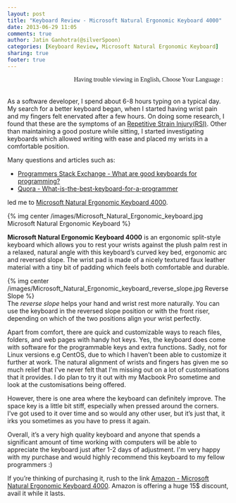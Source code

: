 ```yaml
---
layout: post
title: "Keyboard Review - Microsoft Natural Ergonomic Keyboard 4000"
date: 2013-06-29 11:05
comments: true
author: Jatin Ganhotra(@silverSpoon)
categories: [Keyboard Review, Microsoft Natural Ergonomic Keyboard]
sharing: true
footer: true
---
```


<link href='http://fonts.googleapis.com/css?family=Coming+Soon&subset=latin,latin-ext' rel='stylesheet' type='text/css'>

<div>
<span style="float:right;" id="google_translate_element"></span>
<span style="float:right; font-family: 'Coming Soon', cursive;">Having trouble viewing in English, Choose Your Language : &nbsp;&nbsp;&nbsp;</span>
</div>
<BR>&nbsp;<BR>

As a software developer, I spend about 6-8 hours typing on a typical day. My search for a better keyboard began, when I started having wrist pain and my fingers felt enervated after a few hours. On doing some research, I found that these are the symptoms of an [Repetitive Strain Injury(RSI)](http://en.wikipedia.org/wiki/Repetitive_strain_injury). Other than maintaining a good posture while sitting, I started investigating keyboards which allowed writing with ease and placed my wrists in a comfortable position.

Many questions and articles such as:  
 - [Programmers Stack Exchange - What are good keyboards for programming?](http://programmers.stackexchange.com/a/2266)  
 - [Quora - What-is-the-best-keyboard-for-a-programmer](https://www.quora.com/Computer-Programming/What-is-the-best-keyboard-for-a-programmer)

led me to [Microsoft Natural Ergonomic Keyboard 4000](http://www.microsoft.com/hardware/en-us/p/natural-ergonomic-keyboard-4000/B2M-00012).

{% img center /images/Microsoft_Natural_Ergonomic_keyboard.jpg Microsoft Natural Ergonomic Keyboard %}  

**Microsoft Natural Ergonomic Keyboard 4000** is an ergonomic split-style keyboard which allows you to rest your wrists against the plush palm rest in a relaxed, natural angle with this keyboard’s curved key bed, ergonomic arc and reversed slope. The wrist pad is made of a nicely textured faux leather material with a tiny bit of padding which feels both comfortable and durable. 

{% img center /images/Microsoft_Natural_Ergonomic_keyboard_reverse_slope.jpg Reverse Slope %}  
The _reverse slope_ helps your hand and wrist rest more naturally. You can use the keyboard in the reversed slope position or with the front riser, depending on which of the two positions align your wrist perfectly.  

Apart from comfort, there are quick and customizable ways to reach files, folders, and web pages with handy hot keys. Yes, the keyboard does come with software for the programmable keys and extra functions. Sadly, not for Linux versions e.g CentOS, due to which I haven’t been able to customize it further at work. The natural alignment of wrists and fingers has given me so much relief that I've never felt that I'm missing out on a lot of customisations that it provides. I do plan to try it out with my Macbook Pro sometime and look at the customisations being offered.  

However, there is one area where the keyboard can definitely improve. The space key is a little bit stiff, especially when pressed around the corners. I’ve got used to it over time and so would any other user, but it’s just that, it irks you sometimes as you have to press it again.  

Overall, it’s a very high quality keyboard and anyone that spends a significant amount of time working with computers will be able to appreciate the keyboard just after 1-2 days of adjustment. I'm very happy with my purchase and would highly recommend this keyboard to my fellow programmers :)

If you’re thinking of purchasing it, rush to the link [Amazon - Microsoft Natural Ergonomic Keyboard 4000](http://www.amazon.com/Microsoft-Natural-Ergonomic-Keyboard-4000/dp/B000A6PPOK/ref=pd_sim_e_5). Amazon is offering a huge 15$ discount, avail it while it lasts.
